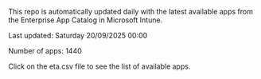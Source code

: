 This repo is automatically updated daily with the latest available apps from the Enterprise App Catalog in Microsoft Intune.

Last updated: Saturday 20/09/2025 00:00

Number of apps: 1440

Click on the eta.csv file to see the list of available apps.
